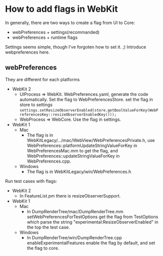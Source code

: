 # How to add flags in WebKit

In generally, there are two ways to create a flag from UI to Core:

- webPreferences + settings(recommanded)
- webPreferences + runtime flags

Settings seems simple, though I've forgoten how to set it. ;) Introduce webpreferences here.

## webPreferences

They are different for each platforms

- WebKit 2
  - UIProcess => WebKit. WebPreferences.yaml, generate the code automatically. Set the flag to WebPreferencesStore. set the flag in store to settings `settings.setResizeObserverEnabled(store.getBoolValueForKey(WebPreferencesKey::resizeObserverEnabledKey()));`
  - WebProcess => WebCore. Use the flag in settings.
- WebKit 1
  - Mac
    - The flag is in WebKitLegacy/.../mac/WebView/WebPreferencesPrivate.h, use WebPreferences::platformUpdateStringValueForKey in WebPreferencesMac.mm to get the flag, and WebPreferences::updateStringValueForKey in WebPreferences.cpp.
  - Windows
    - The flag is in WebKitLegacy/win/WebPreferences.h



Run test cases with flags:
- WebKit 2
  - In FeatureList.pm there is resizeObserverSupport.
- WebKit 1
  - Mac
    - In DumpRenderTree/mac/DumpRenderTree.mm setWebPreferencesForTestOptions get the flag from TestOptions which parse the string "experimental:ResizeObserverEnabled" in the top the test case.
  - Windows
    - In DumpRenderTree/win/DumpRenderTree.cpp enableExperimentalFeatures enable the flag by default, and set the flag to core.
 
